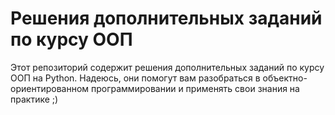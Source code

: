 # Решения дополнительных заданий по курсу ООП

Этот репозиторий содержит решения дополнительных заданий по курсу ООП на Python. 
Надеюсь, они помогут вам разобраться в объектно-ориентированном программировании и применять свои знания на практике ;)
